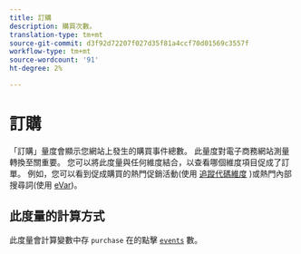 ```yaml
---
title: 訂購
description: 購買次數。
translation-type: tm+mt
source-git-commit: d3f92d72207f027d35f81a4ccf70d01569c3557f
workflow-type: tm+mt
source-wordcount: '91'
ht-degree: 2%

---
```



# 訂購

「訂購」量度會顯示您網站上發生的購買事件總數。 此量度對電子商務網站測量轉換至關重要。 您可以將此度量與任何維度結合，以查看哪個維度項目促成了訂單。 例如，您可以看到促成購買的熱門促銷活動(使用 [追蹤代碼維度](../dimensions/tracking-code.md) )或熱門內部搜尋詞(使用 [eVar](../dimensions/evar.md))。

## 此度量的計算方式

此度量會計算變數中存 `purchase` 在的點擊 [`events`](/help/implement/vars/page-vars/events/events-overview.md) 數。
